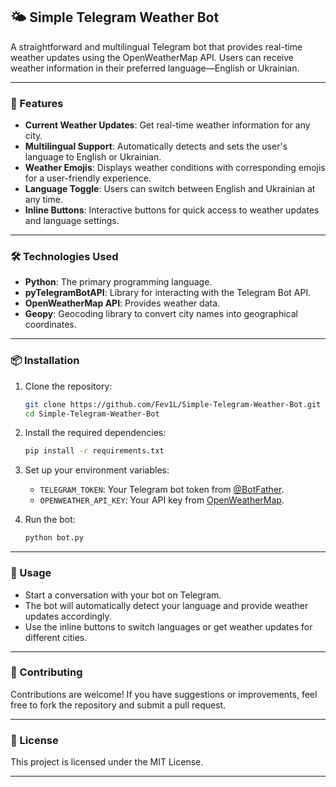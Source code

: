 ## 🌤 Simple Telegram Weather Bot

A straightforward and multilingual Telegram bot that provides real-time weather updates using the OpenWeatherMap API. Users can receive weather information in their preferred language—English or Ukrainian.

---

### 🚀 Features

* **Current Weather Updates**: Get real-time weather information for any city.
* **Multilingual Support**: Automatically detects and sets the user's language to English or Ukrainian.
* **Weather Emojis**: Displays weather conditions with corresponding emojis for a user-friendly experience.
* **Language Toggle**: Users can switch between English and Ukrainian at any time.
* **Inline Buttons**: Interactive buttons for quick access to weather updates and language settings.

---

### 🛠️ Technologies Used

* **Python**: The primary programming language.
* **pyTelegramBotAPI**: Library for interacting with the Telegram Bot API.
* **OpenWeatherMap API**: Provides weather data.
* **Geopy**: Geocoding library to convert city names into geographical coordinates.

---

### 📦 Installation

1. Clone the repository:

   ```bash
   git clone https://github.com/Fev1L/Simple-Telegram-Weather-Bot.git
   cd Simple-Telegram-Weather-Bot
   ```

2. Install the required dependencies:

   ```bash
   pip install -r requirements.txt
   ```

3. Set up your environment variables:

   * `TELEGRAM_TOKEN`: Your Telegram bot token from [@BotFather](https://core.telegram.org/bots#botfather).
   * `OPENWEATHER_API_KEY`: Your API key from [OpenWeatherMap](https://openweathermap.org/api).

4. Run the bot:

   ```bash
   python bot.py
   ```

---

### 📱 Usage

* Start a conversation with your bot on Telegram.
* The bot will automatically detect your language and provide weather updates accordingly.
* Use the inline buttons to switch languages or get weather updates for different cities.

---

### 🤝 Contributing

Contributions are welcome! If you have suggestions or improvements, feel free to fork the repository and submit a pull request.

---

### 📄 License

This project is licensed under the MIT License.

---
